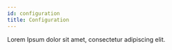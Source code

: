 ```yaml
---
id: configuration
title: Configuration
---
```


Lorem Ipsum dolor sit amet, consectetur adipiscing elit.
